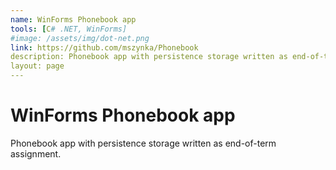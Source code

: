 ```yaml
---
name: WinForms Phonebook app
tools: [C# .NET, WinForms]
#image: /assets/img/dot-net.png
link: https://github.com/mszynka/Phonebook
description: Phonebook app with persistence storage written as end-of-term assignment.
layout: page
---
```


# WinForms Phonebook app

Phonebook app with persistence storage written as end-of-term assignment.
